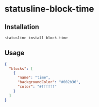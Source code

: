 # statusline-block-time

## Installation

```bash
statusline install block-time
```

## Usage

```json
{
  "blocks": [
    {
      "name": "time",
      "backgroundColor": "#002b36",
      "color": "#ffffff"
    }
  ]
}
```

